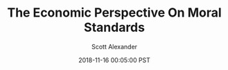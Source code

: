 ---
layout: podcast
title: "The Economic Perspective On Moral Standards"
author: Scott Alexander
description: https://slatestarcodex.com/2018/11/16/the-economic-perspective-on-moral-standards/
date: 2018-11-16 00:05:00 PST
length: 3763519
duration: 941
guid: the-economic-perspective-on-moral-standards
---